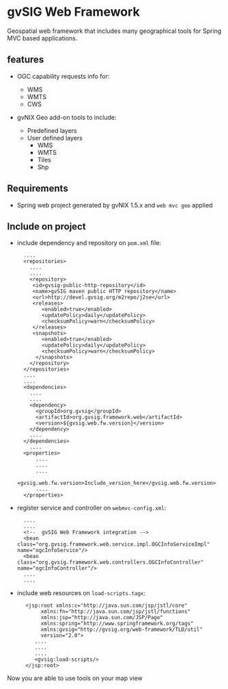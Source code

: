 # gvSIG Web Framework
Geospatial web framework that includes many geographical tools for Spring MVC based applications.

## features

- OGC capability requests info for:
  - WMS
  - WMTS
  - CWS

- gvNIX Geo add-on tools to include:

  - Predefined layers
  - User defined layers
    - WMS
    - WMTS
    - Tiles
    - Shp


## Requirements

- Spring web project generated by gvNIX 1.5.x and `web mvc geo` applied

## Include on project

- include dependency and repository on `pom.xml` file:

        ....
        <repositories>
          ....
          ....
          <repository>
           <id>gvsig-public-http-repository</id>
           <name>gvSIG maven public HTTP repository</name>
           <url>http://devel.gvsig.org/m2repo/j2se</url>
           <releases>
              <enabled>true</enabled>
              <updatePolicy>daily</updatePolicy>
              <checksumPolicy>warn</checksumPolicy>
           </releases>
           <snapshots>
              <enabled>true</enabled>
              <updatePolicy>daily</updatePolicy>
              <checksumPolicy>warn</checksumPolicy>
            </snapshots>
          </repository>
        </repositories>
        ....
        ....
        <dependencies>
          ....
          ....
          <dependency>
            <groupId>org.gvsig</groupId>
            <artifactId>org.gvsig.framework.web</artifactId>
            <version>${gvsig.web.fw.version}</version>
          </dependency>
          ....
        </dependencies>
          ....
        <properties>
            ....
            ....
            ....
            <gvsig.web.fw.version>Include_version_here</gvsig.web.fw.version>
            ....
        </properties>

- register service and controller on `webmvc-config.xml`:

        ....
        ....
        <!--  gvSIG Web Framework integration -->
        <bean class="org.gvsig.framework.web.service.impl.OGCInfoServiceImpl" name="ogcInfoService"/>
        <bean class="org.gvsig.framework.web.controllers.OGCInfoController" name="ogcInfoController"/>
        ....
        ....

- include web resources on `load-scripts.tagx`:

```
      <jsp:root xmlns:c="http://java.sun.com/jsp/jstl/core"
           xmlns:fn="http://java.sun.com/jsp/jstl/functions"
           xmlns:jsp="http://java.sun.com/JSP/Page"
           xmlns:spring="http://www.springframework.org/tags"
           xmlns:gvsig="http://gvsig.org/web-framework/TLD/util"
           version="2.0">
         ....
         ....
         ....
         <gvsig:load-scripts/>
      </jsp:root>
```

Now you are able to use tools on your map view